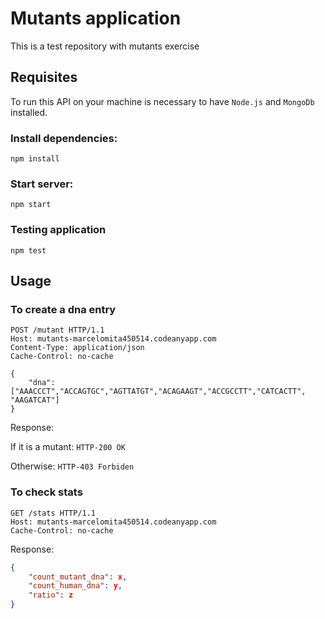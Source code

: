 # Mutants application

This is a test repository with mutants exercise

## Requisites

To run this API on your machine is necessary to have `Node.js` and `MongoDb` installed.

### Install dependencies:

```
npm install
```

### Start server:

```
npm start
```

### Testing application

```
npm test
```

## Usage

### To create a dna entry

```
POST /mutant HTTP/1.1
Host: mutants-marcelomita450514.codeanyapp.com
Content-Type: application/json
Cache-Control: no-cache

{
	"dna":["AAACCCT","ACCAGTGC","AGTTATGT","ACAGAAGT","ACCGCCTT","CATCACTT", "AAGATCAT"]
}
```

Response:

If it is a mutant: `HTTP-200 OK`

Otherwise: `HTTP-403 Forbiden`

### To check stats

```
GET /stats HTTP/1.1
Host: mutants-marcelomita450514.codeanyapp.com
Cache-Control: no-cache
```

Response:

```json
{
    "count_mutant_dna": x,
    "count_human_dna": y,
    "ratio": z
}
```